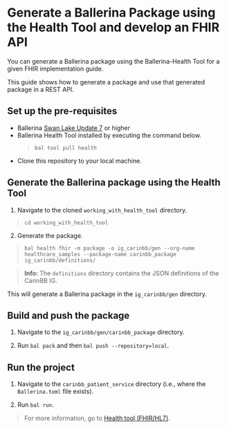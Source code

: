 # Generate a Ballerina Package using the Health Tool and develop an FHIR API

You can generate a Ballerina package using the Ballerina-Health Tool for a given FHIR implementation guide.

This guide shows how to generate a package and use that generated package in a REST API.

## Set up the pre-requisites

- Ballerina [Swan Lake Update 7](https://ballerina.io/downloads/) or higher
- Ballerina Health Tool installed by executing the command below.
  > `bal tool pull health`
- Clone this repository to your local machine.

## Generate the Ballerina package using the Health Tool

1. Navigate to the cloned `working_with_health_tool` directory.

  > `cd working_with_health_tool`

2. Generate the package.

  > `bal health fhir -m package -o ig_carinbb/gen --org-name healthcare_samples --package-name carinbb_package ig_carinbb/definitions/`

  > **Info:** The `definitions` directory contains the JSON definitions of the CarinBB IG.

  This will generate a Ballerina package in the `ig_carinbb/gen` directory.

## Build and push the package

1. Navigate to the `ig_carinbb/gen/carinbb_package` directory. 

2. Run `bal pack` and then `bal push --repository=local`.

## Run the project

1. Navigate to the `carinbb_patient_service` directory (i.e., where the `Ballerina.toml` file exists).

2. Run `bal run`.

> For more information, go to [Health tool (FHIR/HL7)](https://ballerina.io/learn/health-tool/).
